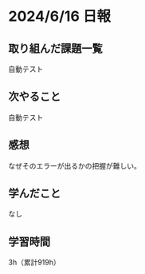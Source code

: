 # 2024/6/16 日報
## 取り組んだ課題一覧
自動テスト

## 次やること
自動テスト

## 感想
なぜそのエラーが出るかの把握が難しい。

## 学んだこと
なし

## 学習時間
3h（累計919h）

